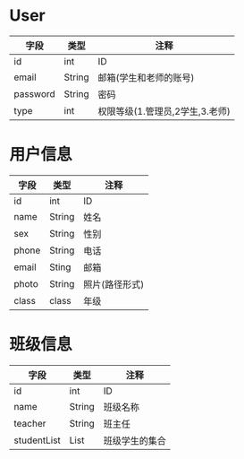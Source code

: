# User

| 字段     | 类型   | 注释                            |
| -------- | ------ | ------------------------------- |
| id       | int    | ID                              |
| email    | String | 邮箱(学生和老师的账号)          |
| password | String | 密码                            |
| type     | int    | 权限等级(1.管理员,2学生,3.老师) |

# 用户信息

| 字段  | 类型   | 注释           |
| ----- | ------ | -------------- |
| id    | int    | ID             |
| name  | String | 姓名           |
| sex   | String | 性别           |
| phone | String | 电话           |
| email | Sting  | 邮箱           |
| photo | String | 照片(路径形式) |
| class | class  | 年级           |

# 班级信息

| 字段        | 类型          | 注释           |
| ----------- | ------------- | -------------- |
| id          | int           | ID             |
| name        | String        | 班级名称       |
| teacher     | String        | 班主任         |
| studentList | List<Student> | 班级学生的集合 |

